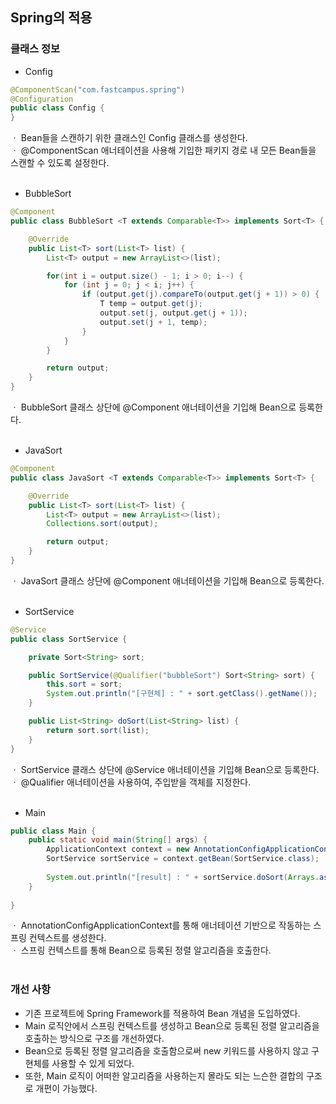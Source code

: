 ## Spring의 적용

### 클래스 정보
* Config
``` java
@ComponentScan("com.fastcampus.spring")
@Configuration
public class Config {
}
```
ㆍ Bean들을 스캔하기 위한 클래스인 Config 클래스를 생성한다.   
ㆍ @ComponentScan 애너테이션을 사용해 기입한 패키지 경로 내 모든 Bean들을 스캔할 수 있도록 설정한다.   
</br>

* BubbleSort
``` java
@Component
public class BubbleSort <T extends Comparable<T>> implements Sort<T> {

    @Override
    public List<T> sort(List<T> list) {
        List<T> output = new ArrayList<>(list);

        for(int i = output.size() - 1; i > 0; i--) {
            for (int j = 0; j < i; j++) {
                if (output.get(j).compareTo(output.get(j + 1)) > 0) {
                    T temp = output.get(j);
                    output.set(j, output.get(j + 1));
                    output.set(j + 1, temp);
                }
            }
        }

        return output;
    }
}
```
ㆍ BubbleSort 클래스 상단에 @Component 애너테이션을 기입해 Bean으로 등록한다.   
</br>

* JavaSort
``` java
@Component
public class JavaSort <T extends Comparable<T>> implements Sort<T> {

    @Override
    public List<T> sort(List<T> list) {
        List<T> output = new ArrayList<>(list);
        Collections.sort(output);

        return output;
    }
}
```
ㆍ JavaSort 클래스 상단에 @Component 애너테이션을 기입해 Bean으로 등록한다.   
</br>

* SortService
``` java
@Service
public class SortService {

    private Sort<String> sort;

    public SortService(@Qualifier("bubbleSort") Sort<String> sort) {
        this.sort = sort;
        System.out.println("[구현체] : " + sort.getClass().getName());
    }

    public List<String> doSort(List<String> list) {
        return sort.sort(list);
    }
}
```
ㆍ SortService 클래스 상단에 @Service 애너테이션을 기입해 Bean으로 등록한다.   
ㆍ @Qualifier 애너테이션을 사용하여, 주입받을 객체를 지정한다.   
</br>

* Main
``` java
public class Main {
    public static void main(String[] args) {
        ApplicationContext context = new AnnotationConfigApplicationContext(Config.class);
        SortService sortService = context.getBean(SortService.class);
        
        System.out.println("[result] : " + sortService.doSort(Arrays.asList(args));
    }
 
}
```
ㆍ AnnotationConfigApplicationContext를 통해 애너테이션 기반으로 작동하는 스프링 컨텍스트를 생성한다.   
ㆍ 스프링 컨텍스트를 통해 Bean으로 등록된 정렬 알고리즘을 호출한다.   
</br>

### 개선 사항
* 기존 프로젝트에 Spring Framework를 적용하여 Bean 개념을 도입하였다.   
* Main 로직안에서 스프링 컨텍스트를 생성하고 Bean으로 등록된 정렬 알고리즘을 호출하는 방식으로 구조를 개선하였다.   
* Bean으로 등록된 정렬 알고리즘을 호출함으로써 new 키워드를 사용하지 않고 구현체를 사용할 수 있게 되었다.   
* 또한, Main 로직이 어떠한 알고리즘을 사용하는지 몰라도 되는 느슨한 결합의 구조로 개편이 가능했다.
